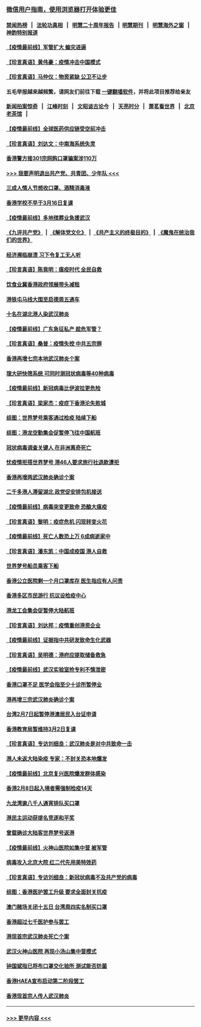 ### [微信用户指南，使用浏览器打开体验更佳](https://github.com/gfw-breaker/banned-news1/blob/master/indexes/wechat-guide.md?t=0)
#### [禁闻热榜](热点新闻.md?t=0)  &nbsp;&nbsp;|&nbsp;&nbsp; [法轮功真相](https://github.com/gfw-breaker/truth/blob/master/README.md?t=0) &nbsp;&nbsp;|&nbsp;&nbsp; [明慧二十周年报告](https://github.com/gfw-breaker/mh-reports/blob/master/README.md?t=0) &nbsp;&nbsp;|&nbsp;&nbsp;[明慧期刊](https://github.com/gfw-breaker/mh-qikan) &nbsp;&nbsp;|&nbsp;&nbsp; [明慧海外之窗](https://github.com/gfw-breaker/mh-news/blob/master/README.md?t=0) &nbsp;&nbsp;|&nbsp;&nbsp; [神韵特别报道](https://github.com/gfw-breaker/mh-news/blob/master/shenyun.md?t=0)
#### [【疫情最前线】军管扩大 蝗灾进逼](../pages/nsc415/n11873780.md?t=02170956) 
#### [【珍言真语】黄伟豪：疫情冲击中国模式](../pages/nsc415/n11873482.md?t=02170956) 
#### [【珍言真语】马仲仪：物资紧缺 公卫不让步](../pages/nsc415/n11872315.md?t=02170956) 
#### 五毛举报越来越频繁，请网友们前往下载 [一键翻墙软件](https://github.com/gfw-breaker/ssr-accounts)，并将此项目推荐给亲友
#### [新闻拍案惊奇](https://github.com/gfw-breaker/banned-news1/blob/master/pages/link4.md) &nbsp;&nbsp;|&nbsp;&nbsp; [江峰时刻](https://github.com/gfw-breaker/banned-news1/blob/master/pages/link4.md) &nbsp;&nbsp;|&nbsp;&nbsp; [文昭谈古论今](https://github.com/gfw-breaker/banned-news1/blob/master/pages/link4.md) &nbsp;&nbsp;|&nbsp;&nbsp; [天亮时分](https://github.com/gfw-breaker/banned-news1/blob/master/pages/link4.md) &nbsp;&nbsp;|&nbsp;&nbsp; [萧茗看世界](https://github.com/gfw-breaker/banned-news1/blob/master/pages/link4.md) &nbsp;&nbsp;|&nbsp;&nbsp; [北京老茶馆](https://github.com/gfw-breaker/banned-news1/blob/master/pages/link4.md) &nbsp;&nbsp;|&nbsp;&nbsp; 
#### [【疫情最前线】全球医药供应链受空前冲击](../pages/nsc415/n11869614.md?t=02170956) 
#### [【珍言真语】刘达文：中南海系统失灵](../pages/nsc415/n11869465.md?t=02170956) 
#### [香港警方接301宗网购口罩骗案涉110万](../pages/nsc415/n11867572.md?t=02170956) 
#### [>>> 我要声明退出共产党、共青团、少年队 <<<](https://github.com/begood0513/goodnews/blob/master/quit/letter.md) 
#### [三成人情人节想收口罩、酒精消毒液](../pages/nsc415/n11867523.md?t=02170956) 
#### [香港学校不早于3月16日复课](../pages/nsc415/n11867498.md?t=02170956) 
#### [【疫情最前线】多地殡葬业急援武汉](../pages/nsc415/n11866914.md?t=02170956) 
#### [《九评共产党》](https://github.com/begood0513/9ping.md/blob/master/README.md) &nbsp;|&nbsp; [《解体党文化》](../../../../jtdwh.md/blob/master/README.md)  &nbsp;|&nbsp; [《共产主义的终极目的》](../../../../gczydzjmd.md/blob/master/README.md) &nbsp;|&nbsp; [《魔鬼在统治我们的世界》](../../../../mgztzwmdsj.md/blob/master/README.md) 
#### [经济濒临崩溃 习下令复工无人听](../pages/nsc415/n11867269.md?t=02170956) 
#### [【珍言真语】陈竟明：瘟疫时代 全民自救](../pages/nsc415/n11866765.md?t=02170956) 
#### [饮食业冀香港政府领展带头减租](../pages/nsc415/n11864876.md?t=02170956) 
#### [港铁屯马线大围至启德周五通车](../pages/nsc415/n11864842.md?t=02170956) 
#### [十名在湖北港人染武汉肺炎](../pages/nsc415/n11864807.md?t=02170956) 
#### [【疫情最前线】广东急征私产 趁危军管？](../pages/nsc415/n11864205.md?t=02170956) 
#### [【珍言真语】桑普：疫情失控 中共五宗罪](../pages/nsc415/n11864157.md?t=02170956) 
#### [香港再增七宗本地武汉肺炎个案](../pages/nsc415/n11862405.md?t=02170956) 
#### [理大研快筛系统 可同时测冠状病毒等40种病毒](../pages/nsc415/n11862376.md?t=02170956) 
#### [【疫情最前线】新冠病毒比伊波拉更危险](../pages/nsc415/n11862199.md?t=02170956) 
#### [【珍言真语】梁家杰：疫症下香港沦失败城](../pages/nsc415/n11861588.md?t=02170956) 
#### [组图：世界梦号乘客通过检疫 陆续下船](../pages/nsc415/n11858302.md?t=02170956) 
#### [组图：港龙空勤集会促暂停飞往中国航班](../pages/nsc415/n11858190.md?t=02170956) 
#### [冠状病毒调查关键人 在非洲离奇死亡](../pages/nsc415/n11859798.md?t=02170956) 
#### [忧疫情拒搭世界梦号 港46人要求旅行社退款遭拒](../pages/nsc415/n11859849.md?t=02170956) 
#### [香港再增两武汉肺炎确诊个案](../pages/nsc415/n11859833.md?t=02170956) 
#### [二千多港人滞留湖北 政党促安排包机接送](../pages/nsc415/n11859831.md?t=02170956) 
#### [【疫情最前线】病毒突变更致命 恐酿大瘟疫](../pages/nsc415/n11859604.md?t=02170956) 
#### [【珍言真语】黎明：疫症危机 闪现转变火花](../pages/nsc415/n11859199.md?t=02170956) 
#### [【疫情最前线】死亡人数恐上万 6成病逝家中](../pages/nsc415/n11856687.md?t=02170956) 
#### [【珍言真语】潘东凯：中国成疫国 港人自救](../pages/nsc415/n11856962.md?t=02170956) 
#### [世界梦号船员乘客下船](../pages/nsc415/n11856883.md?t=02170956) 
#### [香港公立医院剩一个月口罩库存 医生指应有人问责](../pages/nsc415/n11856875.md?t=02170956) 
#### [香港多区市民游行 抗议设检疫中心](../pages/nsc415/n11856866.md?t=02170956) 
#### [港龙工会集会促暂停大陆航班](../pages/nsc415/n11856840.md?t=02170956) 
#### [【珍言真语】刘达邦：疫情重创港资企业](../pages/nsc415/n11854274.md?t=02170956) 
#### [【疫情最前线】证据指中共研发致命生化武器](../pages/nsc415/n11853087.md?t=02170956) 
#### [【珍言真语】吴明德：港府应提取储备救急](../pages/nsc415/n11852734.md?t=02170956) 
#### [【疫情最前线】武汉实验室抢专利不慎泄密](../pages/nsc415/n11850310.md?t=02170956) 
#### [香港口罩不足 医学会指至少十诊所暂停业](../pages/nsc415/n11850301.md?t=02170956) 
#### [港再增三宗武汉肺炎确诊个案](../pages/nsc415/n11850328.md?t=02170956) 
#### [台湾2月7日起暂停港澳居民入台证申请](../pages/nsc415/n11850304.md?t=02170956) 
#### [香港教育局暂维持3月2日复课](../pages/nsc415/n11850260.md?t=02170956) 
#### [【珍言真语】专访刘细良：武汉肺炎是对中共致命一击](../pages/nsc415/n11849934.md?t=02170956) 
#### [港人未返大陆染疫 专家：不封关恐本地爆发](../pages/nsc415/n11848021.md?t=02170956) 
#### [【疫情最前线】北京复兴医院爆发群体感染](../pages/nsc415/n11847626.md?t=02170956) 
#### [香港2月8日起入境者需强制检疫14天](../pages/nsc415/n11847658.md?t=02170956) 
#### [九龙湾逾八千人通宵排队买口罩](../pages/nsc415/n11847647.md?t=02170956) 
#### [港民主运动获提名竞逐和平奖](../pages/nsc415/n11847633.md?t=02170956) 
#### [曾载确诊大陆客世界梦号返港](../pages/nsc415/n11847608.md?t=02170956) 
#### [【疫情最前线】火神山医院如集中营 被军管](../pages/nsc415/n11847524.md?t=02170956) 
#### [病毒攻入北京大院 红二代先用美特效药](../pages/nsc415/n11847427.md?t=02170956) 
#### [【珍言真语】专访刘细良：新冠状病毒不及共产党的病毒](../pages/nsc415/n11847164.md?t=02170956) 
#### [组图：香港医护罢工升级 要求全面封关抗疫](../pages/nsc415/n11844107.md?t=02170956) 
#### [澳门赌场关闭十五日 台湾周四实名制买口罩](../pages/nsc415/n11845083.md?t=02170956) 
#### [香港超过七千医护参与罢工](../pages/nsc415/n11845051.md?t=02170956) 
#### [港现首宗武汉肺炎死亡个案](../pages/nsc415/n11844998.md?t=02170956) 
#### [武汉火神山医院 再现小汤山集中营模式](../pages/nsc415/n11844763.md?t=02170956) 
#### [钟国斌指已将布口罩交化验所 测试能否防菌](../pages/nsc415/n11842783.md?t=02170956) 
#### [香港HAEA宣布启动第二阶段罢工](../pages/nsc415/n11842723.md?t=02170956) 
#### [香港现首宗人传人武汉肺炎](../pages/nsc415/n11842766.md?t=02170956) 

----
#### [ >>> 更早内容 <<< ](../indexes/nsc415-earlier.md)

